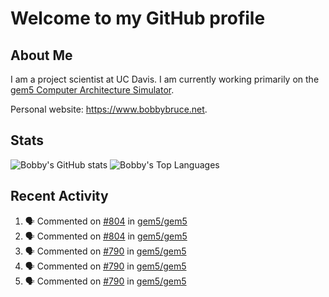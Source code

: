 # Welcome to my GitHub profile

## About Me

I am a project scientist at UC Davis. I am currently working primarily on the [gem5 Computer Architecture Simulator](https://github.com/gem5).

Personal website: <https://www.bobbybruce.net>.

## Stats

![Bobby's GitHub stats](https://github-readme-stats.vercel.app/api?username=bobbyrbruce&show_icons=true&theme=responsive&include_all_commits=true&count_private=true&show=reviews&disable_animations=true)
![Bobby's Top Languages ](https://github-readme-stats.vercel.app/api/top-langs/?username=bobbyrbruce&layout=compact&theme=responsive&count_private=true&langs_count=10&disable_animations=true)

## Recent Activity

<!--START_SECTION:activity-->
1. 🗣 Commented on [#804](https://github.com/gem5/gem5/pull/804#issuecomment-1919936767) in [gem5/gem5](https://github.com/gem5/gem5)
2. 🗣 Commented on [#804](https://github.com/gem5/gem5/pull/804#issuecomment-1919839020) in [gem5/gem5](https://github.com/gem5/gem5)
3. 🗣 Commented on [#790](https://github.com/gem5/gem5/issues/790#issuecomment-1917980186) in [gem5/gem5](https://github.com/gem5/gem5)
4. 🗣 Commented on [#790](https://github.com/gem5/gem5/issues/790#issuecomment-1917746743) in [gem5/gem5](https://github.com/gem5/gem5)
5. 🗣 Commented on [#790](https://github.com/gem5/gem5/issues/790#issuecomment-1917729066) in [gem5/gem5](https://github.com/gem5/gem5)
<!--END_SECTION:activity-->

